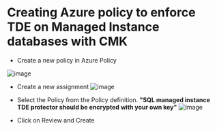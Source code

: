 # Creating Azure policy to enforce TDE on Managed Instance databases with CMK

* Create a new policy in Azure Policy

![image](https://user-images.githubusercontent.com/22504173/75174808-3b507800-56ff-11ea-82c1-8a9cc3b599ac.png)


* Create a new assignment
![image](https://user-images.githubusercontent.com/22504173/75174843-4dcab180-56ff-11ea-9a72-ec50328c6544.png)

* Select the Policy from the Policy definition. **"SQL managed instance TDE protector should be encrypted with your own key"**
![image](https://user-images.githubusercontent.com/22504173/75174889-60dd8180-56ff-11ea-9965-ab4bd8f7fa6e.png)


* Click on Review and Create
